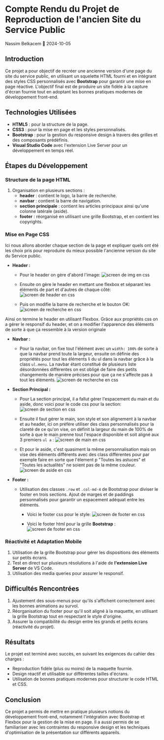# Compte Rendu du Projet de Reproduction de l'ancien Site du Service Public

Nassim Belkacem
:date: 2024-10-05

## Introduction

Ce projet a pour objectif de recréer une ancienne version d'une page du site du service public, en utilisant un squelette HTML fourni et en intégrant des styles CSS personnalisés avec **Bootstrap** pour garantir une mise en page réactive. L'objectif final est de produire un site fidèle à la capture d'écran fournie tout en adoptant les bonnes pratiques modernes de développement front-end.

## Technologies Utilisées

- **HTML5** : pour la structure de la page.
- **CSS3** : pour la mise en page et les styles personnalisés.
- **Bootstrap** : pour la gestion du responsive design à travers des grilles et des composants prédéfinis.
- **Visual Studio Code** avec l'extension Live Server pour un développement en temps réel.

## Étapes du Développement

### Structure de la page HTML

1. Organisation en plusieurs sections :
   - **header** : contient le logo, la barre de recherche.
   - **navbar** : contient la barre de navigation.
   - **section principale** : contient les articles principaux ainsi qu'une colonne latérale (aside).
   - **footer** : réorganisé en utilisant une grille Bootstrap, et en contient les copyrights.

### Mise en Page CSS

Ici nous allons aborder chaque section de la page et expliquer quels ont été les choix pris pour reproduire du mieux possible l'ancienne version du site du Service public.

- **Header :**

  - Pour le header on gère d'abord l'image:
    ![screen de img en css](screens/img.png)

  - Ensuite on gère le header en mettant une flexbox et séparant les éléments de part et d'autres de chaque côté:
    ![screen de header en css](screens/header.png)

  - Puis on modifie la barre de recherche et le bouton OK:
    ![screen de recherche en css](screens/recherche.png)

Ainsi on termine le header en utilisant Flexbox. Grâce aux propriétés css on a gérer le responsif du header, et on a modifier l'apparence des éléments de sorte à que ça ressemble à la version originale

- **Navbar :**

  - Pour la navbar, on fixe tout l'élément avec un `width: 100%` de sorte à que la navbar prend toute la largeur, ensuite on définie des propriétés pour tout les éléments li du ul dans la navbar grâce à la class `ul.menu`.
    La navbar étant constitué de plusieurs liste désordonnées différentes on est obligé de faire des petits changements de manière précises pour que ça ne s'affecte pas à tout les éléments.
    ![screen de recherche en css](screens/navbar.png)

- **Section Principal :**

  - Pour La section principal, il a fallut gérer l'espacement du main et du aside, donc voici pour le code css pour la section:
    ![screen de section en css](screens/section.png)

  - Ensuite il faut gérer le main, son style et son alignement à la navbar et au header, ici on préfére utiliser des class personnalisés pour la clareté de ce qu'on vise, on définit la largeur du main de 100% de sorte à que le main prenne tout l'espace disponible et soit aligné aux 3 premiers `ul a` :
    ![screen de main en css](screens/main.png)

  - Et pour le aside, c'est quasiment la même personnalisation mais on vise des éléments différents avec des class différentes pour par exemple faire en sorte que l'élement p "Toutes les astuces" et "Toutes les actualités" ne soient pas de la même couleur.
    ![screen de aside en css](screens/aside.png)

- **Footer :**
  - Utilisation des classes `.row` et `.col-md-4` de Bootstrap pour diviser le footer en   trois sections.
    Ajout de marges et de paddings personnalisés pour garantir un espacement adéquat entre les éléments.

    - Voici le footer css pour le style: 
    ![screen de footer en css](screens/footer_css.png)

    - Voici le footer html pour la grille **Bootstrap** :
    ![screen de footer en css](screens/footer_html.png)

### Réactivité et Adaptation Mobile

1. Utilisation de la grille Bootstrap pour gérer les dispositions des éléments sur petits écrans.
2. Test en direct sur plusieurs résolutions à l'aide de **l'extension Live Server** de VS Code.
3. Utilisation des media queries pour assurer le responsif. 

## Difficultés Rencontrées

1. Ajustement des sous-menus pour qu'ils s'affichent correctement avec les bonnes animations au survol.
2. Réorganisation du footer pour qu'il soit aligné à la maquette, en utilisant la grille Bootstrap tout en respectant le style d'origine.
3. Assurer la compatibilité du design entre les grands et petits écrans (réactivité du projet).

## Résultats

Le projet est terminé avec succès, en suivant les exigences du cahier des charges :

- Reproduction fidèle (plus ou moins) de la maquette fournie.
- Design réactif et utilisable sur différentes tailles d'écrans.
- Utilisation de bonnes pratiques modernes pour structurer le code HTML et CSS.

## Conclusion

Ce projet a permis de mettre en pratique plusieurs notions du développement front-end, notamment l'intégration avec Bootstrap et Flexbox pour la gestion de la mise en page. Il a aussi permis de se familiariser avec les contraintes du responsive design et les techniques d'optimisation de la présentation sur différents appareils.
